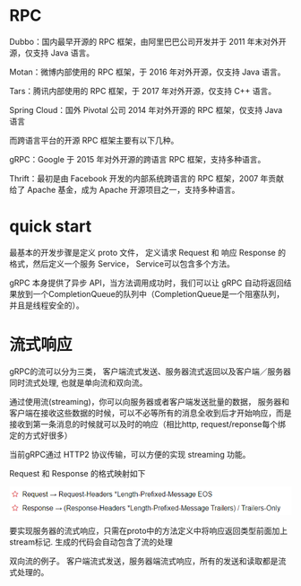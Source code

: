 # RPC

Dubbo：国内最早开源的 RPC 框架，由阿里巴巴公司开发并于 2011 年末对外开源，仅支持 Java 语言。

Motan：微博内部使用的 RPC 框架，于 2016 年对外开源，仅支持 Java 语言。

Tars：腾讯内部使用的 RPC 框架，于 2017 年对外开源，仅支持 C++ 语言。

Spring Cloud：国外 Pivotal 公司 2014 年对外开源的 RPC 框架，仅支持 Java 语言

而跨语言平台的开源 RPC 框架主要有以下几种。

gRPC：Google 于 2015 年对外开源的跨语言 RPC 框架，支持多种语言。

Thrift：最初是由 Facebook 开发的内部系统跨语言的 RPC 框架，2007 年贡献给了 Apache 基金，成为 Apache 开源项目之一，支持多种语言。

# quick start
最基本的开发步骤是定义 proto 文件， 定义请求 Request 和 响应 Response 的格式，然后定义一个服务 Service， Service可以包含多个方法。


gRPC 本身提供了异步 API，当方法调用成功时，我们可以让 gRPC 自动将返回结果放到一个CompletionQueue的队列中（CompletionQueue是一个阻塞队列，并且是线程安全的）。


# 流式响应
gRPC的流可以分为三类， 客户端流式发送、服务器流式返回以及客户端／服务器同时流式处理, 也就是单向流和双向流。

通过使用流(streaming)，你可以向服务器或者客户端发送批量的数据， 服务器和客户端在接收这些数据的时候，可以不必等所有的消息全收到后才开始响应，而是接收到第一条消息的时候就可以及时的响应（相比http, request/reponse每个绑定的方式好很多）

当前gRPC通过 HTTP2 协议传输，可以方便的实现 streaming 功能。

Request 和 Response 的格式映射如下

![](pic/2020-11-02-10-59-08.png)

要实现服务器的流式响应，只需在proto中的方法定义中将响应返回类型前面加上stream标记.
生成的代码会自动包含了流的处理

双向流的例子。 客户端流式发送，服务器端流式响应，所有的发送和读取都是流式处理的。


